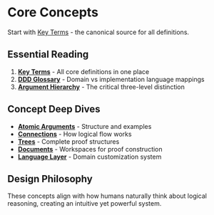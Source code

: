 # Core Concepts

Start with [Key Terms](key-terms.md) - the canonical source for all definitions.

## Essential Reading

1. **[Key Terms](key-terms.md)** - All core definitions in one place
2. **[DDD Glossary](ddd-glossary.md)** - Domain vs implementation language mappings
3. **[Argument Hierarchy](argument-hierarchy.md)** - The critical three-level distinction

## Concept Deep Dives

- **[Atomic Arguments](atomic-arguments.md)** - Structure and examples
- **[Connections](connections.md)** - How logical flow works
- **[Trees](trees.md)** - Complete proof structures
- **[Documents](documents.md)** - Workspaces for proof construction
- **[Language Layer](language-layer.md)** - Domain customization system

## Design Philosophy

These concepts align with how humans naturally think about logical reasoning, creating an intuitive yet powerful system.
